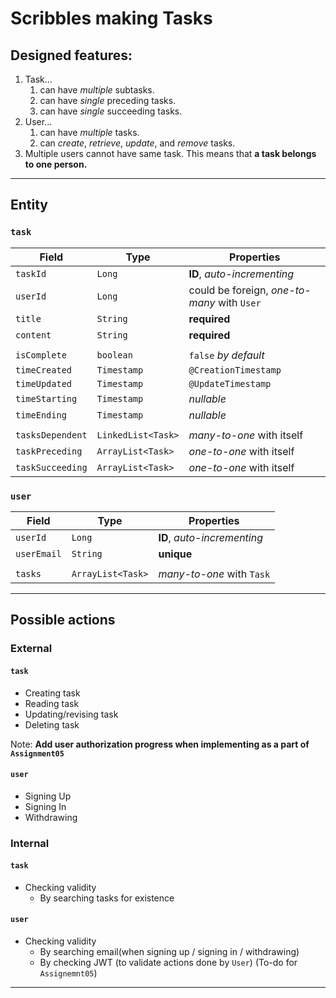 # Scribbles making Tasks

## Designed features:
1. Task...
    1. can have *multiple* subtasks.
    2. can have *single* preceding tasks.
    3. can have *single* succeeding tasks.
2. User...
    1. can have *multiple* tasks.
    2. can *create*, *retrieve*, *update*, and *remove* tasks.
3. Multiple users cannot have same task. This means that **a task belongs to one person.**

---

## Entity
### `task`
| Field | Type | Properties |
| --- | --- | --- |
| `taskId` | `Long` | **ID**, *auto-incrementing* |
| `userId` | `Long` | could be foreign, *one-to-many* with `User` |
| `title` | `String` | **required** |
| `content` | `String` | **required** |
|||
| `isComplete` | `boolean` | `false` *by default* |
| `timeCreated` | `Timestamp` | `@CreationTimestamp` |
| `timeUpdated` | `Timestamp` | `@UpdateTimestamp` |
| `timeStarting` | `Timestamp` | *nullable* |
| `timeEnding` | `Timestamp` | *nullable* |
|||
| `tasksDependent` | `LinkedList<Task>` | *many-to-one* with itself |
| `taskPreceding` | `ArrayList<Task>` | *one-to-one* with itself |
| `taskSucceeding` | `ArrayList<Task>` | *one-to-one* with itself |

### `user`
| Field | Type | Properties |
| --- | --- | --- |
| `userId` | `Long` | **ID**, *auto-incrementing* |
| `userEmail` | `String` | **unique** |
|||
| `tasks` | `ArrayList<Task>` | *many-to-one* with `Task` |

---

## Possible actions

### External

#### `task`
- Creating task
- Reading task
- Updating/revising task
- Deleting task

Note: **Add user authorization progress when implementing as a part of `Assignment05`**

#### `user`
- Signing Up
- Signing In
- Withdrawing


### Internal

#### `task`
- Checking validity
    - By searching tasks for existence

#### `user`
- Checking validity
    - By searching email(when signing up / signing in / withdrawing)
    - By checking JWT (to validate actions done by `User`) (To-do for `Assignemnt05`)

---


<!-- ### Operations
- Operation id (ID, integer, auto-incrementing)
- Title (str)
- Content (str)
- first task (task) -->
